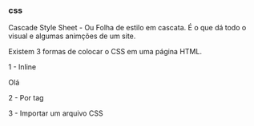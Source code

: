 ### css

Cascade Style Sheet - Ou Folha de estilo em cascata. É o que dá todo o visual e algumas animções de um site.

Existem 3 formas de colocar o CSS em uma página HTML.

1 - Inline

<p style="color=red">Olá</p>

2 - Por tag

<style>
    .p {
        color: red;
    }
</style>

3 - Importar um arquivo CSS

<link rel="stylesheet" href="arquivo.css"/>

